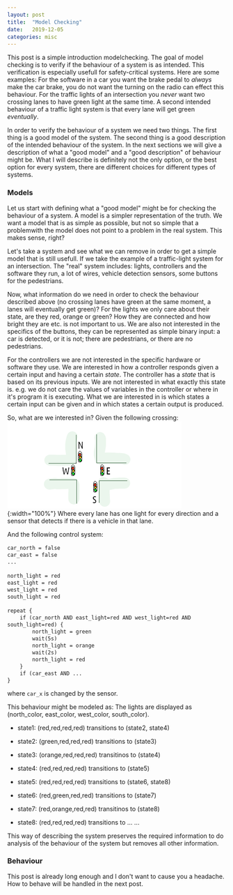```yaml
---
layout: post
title:  "Model Checking"
date:   2019-12-05
categories: misc 
---
```


This post is a simple introduction modelchecking.
The goal of model checking is to verify if the behaviour of a system is as intended.
This verification is especially usefull for safety-critical systems.
Here are some examples:
For the software in a car you want the brake pedal to *always* make the car brake, you do not want the turning on the radio can effect this behaviour.
For the traffic lights of an intersection you *never* want two crossing lanes to have green light at the same time.
A second intended behaviour of a traffic light system is that every lane will get green *eventually*.

<!--more-->

In order to verify the behaviour of a system we need two things.
The first thing is a good model of the system.
The second thing is a good description of the intended behaviour of the system.
In the next sections we will give a description of what a "good model" and a "good description" of behaviour might be.
What I will describe is definitely not the only option, or the best option for every system, there are different choices for different types of systems.

### Models 
Let us start with defining what a "good model" might be for checking the behaviour of a system.
A model is a simpler representation of the truth.
We want a model that is as simple as possible, but not so simple that a problemwith the model does not point to a problem in the real system.
This makes sense, right?

Let's take a system and see what we can remove in order to get a simple model that is still usefull.
If we take the example of a traffic-light system for an intersection.
The "real" system includes: lights, controllers and the software they run, a lot of wires, vehicle detection sensors, some buttons for the pedestrians.

Now, what information do we need in order to check the behaviour described above (no crossing lanes have green at the same moment, a lanes will eventually get green)?
For the lights we only care about their state, are they red, orange or green? How they are connected and how bright they are etc. is not important to us.
We are also not interested in the specifics of the buttons, they can be represented as simple binary input: a car is detected, or it is not; there are pedestrians, or there are no pedestrians.

For the controllers we are not interested in the specific hardware or software they use.
We are interested in how a controller responds given a certain input and having a certain *state*.
The controller has a *state* that is based on its previous inputs.
We are not interested in what exactly this state is. e.g. we do not care the values of variables in the controller or where in it's program it is executing.
What we are interested in is which states a certain input can be given and in which states a certain output is produced.

So, what are we interested in?
Given the following crossing:
![Crossing](/assets/img/crossing.png){:width="100%"}
Where every lane has one light for every direction and a sensor that detects if there is a vehicle in that lane.

And the following control system:
```
car_north = false
car_east = false
...

north_light = red
east_light = red
west_light = red
south_light = red

repeat {
    if (car_north AND east_light=red AND west_light=red AND south_light=red) {
        north_light = green
        wait(5s)
        north_light = orange
        wait(2s)
        north_light = red
    }
    if (car_east AND ...
}
```
where `car_x` is changed by the sensor. 

This behaviour might be modeled as:
The lights are displayed as (north\_color, east\_color, west\_color, south\_color).

- state1: (red,red,red,red) transitions to (state2, state4)
- state2: (green,red,red,red) transitions to (state3)
- state3: (orange,red,red,red) transitinos to (state4)
- state4: (red,red,red,red) transitions to (state5)

- state5: (red,red,red,red) transitions to (state6, state8)
- state6: (red,green,red,red) transitions to (state7)
- state7: (red,orange,red,red) transitinos to (state8)
- state8: (red,red,red,red) transitions to ...
...

This way of describing the system preserves the required information to do analysis of the behaviour of the system but removes all other information.

### Behaviour
This post is already long enough and I don't want to cause you a headache.
How to behave will be handled in the next post.
